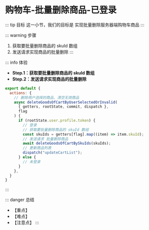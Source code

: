 # 购物车-批量删除商品-已登录

::: tip 目标
这一小节，我们的目标是  实现批量删除服务器端购物车商品
:::

::: warning 步骤

1. 获取要批量删除商品的 skuId 数组
2. 发送请求实现商品的批量删除
:::

::: info 体验

* **Step.1：获取要批量删除商品的 skuId 数组**
* **Step.2：发送请求实现商品的批量删除**

```js
export default {
  actions: {
    // 删除用户选择的商品、清空无效商品
    async deleteGoodsOfCartByUserSelectedOrInvalid(
      { getters, rootState, commit, dispatch },
      flag
    ) {
      if (rootState.user.profile.token) {
        // 登录
        // 获取要批量删除商品的 skuId 数组
        const skuIds = getters[flag].map((item) => item.skuId);
        // 发送请求 批量删除商品
        await deleteGoodsOfCartBySkuIds(skuIds);
        // 更新商品列表
        dispatch("updateCartList");
      } else {
        // 未登录
      }
    },
  }
} 
```

:::

::: danger 总结

* 【重点】
* 【难点】
* 【注意点】
:::
